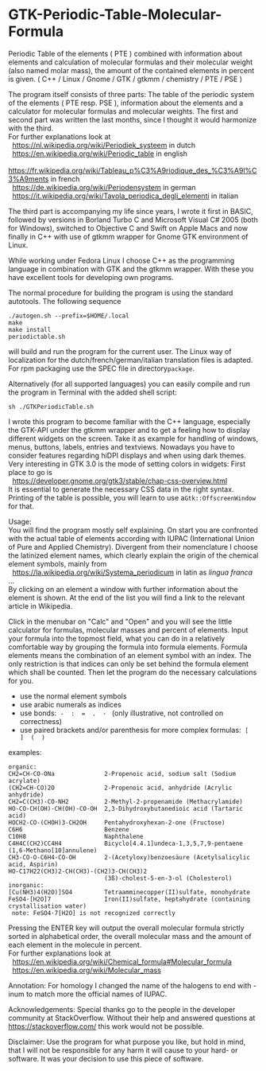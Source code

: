 # GTK-Periodic-Table-Molecular-Formula

Periodic Table of the elements ( PTE ) combined with information about elements and calculation of molecular formulas and their molecular weight (also named molar mass), the amount of the contained elements in percent is given.
( C++ / Linux / Gnome / GTK / gtkmm / chemistry / PTE / PSE )

The program itself consists of three parts: The table of the periodic system of the elements ( PTE resp. PSE ), information about the elements and a calculator for molecular formulas and molecular weights. The first and second part was written the last months, since I thought it would harmonize with the third.<br/>
For further explanations look at<br/>
&nbsp; <https://nl.wikipedia.org/wiki/Periodiek_systeem> in dutch<br/>
&nbsp; <https://en.wikipedia.org/wiki/Periodic_table> in english<br/>
&nbsp; <https://fr.wikipedia.org/wiki/Tableau_p%C3%A9riodique_des_%C3%A9l%C3%A9ments> in french<br/>
&nbsp; <https://de.wikipedia.org/wiki/Periodensystem> in german<br/>
&nbsp; <https://it.wikipedia.org/wiki/Tavola_periodica_degli_elementi> in italian<br/>

The third part is accompanying my life since years, I wrote it first in BASIC, followed by versions in Borland Turbo C and Microsoft Visual C# 2005 (both for Windows), switched to Objective C and Swift on Apple Macs and now finally in C++ with use of gtkmm wrapper for Gnome GTK environment of Linux.

While working under Fedora Linux I choose C++ as the programming language in combination with GTK and the gtkmm wrapper. With these you have excellent tools for developing own programs.

The normal procedure for building the program is using the standard autotools. The following sequence
```
./autogen.sh --prefix=$HOME/.local
make
make install
periodictable.sh
```
will build and run the program for the current user. The Linux way of localization for the dutch/french/german/italian translation files is adapted. For rpm packaging use the SPEC file in directory`package`.

Alternatively (for all supported languages) you can easily compile and run the program in Terminal with the added shell script:
```
sh ./GTKPeriodicTable.sh
```

I wrote this program to become familiar with the C++ language, especially the GTK-API under the gtkmm wrapper and to get a feeling how to display different widgets on the screen. Take it as example for handling of windows, menus, buttons, labels, entries and textviews. Nowadays you have to consider features regarding hiDPI displays and when using dark themes.<br/>
Very interesting in GTK 3.0 is the mode of setting colors in widgets: First place to go is<br/>
&nbsp; <https://developer.gnome.org/gtk3/stable/chap-css-overview.html><br/>
It is essential to generate the necessary CSS data in the right syntax.<br/>
Printing of the table is possible, you will learn to use a`Gtk::OffscreenWindow` for that.

Usage:<br/>
You will find the program mostly self explaining. On start you are confronted with the actual table of elements according with IUPAC (International Union of Pure and Applied Chemistry). Divergent from their nomenclature I choose the latinized element names, which clearly explain the origin of the chemical element symbols, mainly from<br/>
&nbsp; <https://la.wikipedia.org/wiki/Systema_periodicum> in latin as *lingua franca* ...<br/>
By clicking on an element a window with further information about the element is shown. At the end of the list you will find a link to the relevant article in Wikipedia.

Click in the menubar on "Calc" and "Open" and you will see the little calculator for formulas, molecular masses and percent of elements. Input your formula into the topmost field, what you can do in a relatively comfortable way by grouping the formula into formula elements. Formula elements means the combination of an element symbol with an index. The only restriction is that indices can only be set behind the formula element which shall be counted. Then let the program do the necessary calculations for you.<br/>
- use the normal element symbols
- use arabic numerals as indices
- use bonds:&nbsp; `-  :  =  .  · ` (only illustrative, not controlled on correctness)
- use paired brackets and/or parenthesis for more complex formulas:&nbsp; `[  ]  (  )`

examples:<br/>
```
organic:
CH2=CH-CO-ONa              2-Propenoic acid, sodium salt (Sodium acrylate)
(CH2=CH-CO)2O              2-Propenoic acid, anhydride (Acrylic anhydride)
CH2=C(CH3)-CO-NH2          2-Methyl-2-propenamide (Methacrylamide)
HO-CO-CH(OH)-CH(OH)-CO-OH  2,3-Dihydroxybutanedioic acid (Tartaric acid)
HOCH2-CO-(CHOH)3-CH2OH     Pentahydroxyhexan-2-one (Fructose)
C6H6                       Benzene
C10H8                      Naphthalene
C4H4C(CH2)CC4H4            Bicyclo[4.4.1]undeca-1,3,5,7,9-pentaene (1,6-Methano[10]annulene)
CH3-CO-O-C6H4-CO-OH        2-(Acetyloxy)benzoesäure (Acetylsalicylic acid, Aspirin)
HO-C17H22(CH3)2-CH(CH3)-(CH2)3-CH(CH3)2
                           (3ß)-cholest-5-en-3-ol (Cholesterol)
inorganic:
[Cu(NH3)4(H2O)]SO4         Tetraamminecopper(II)sulfate, monohydrate
FeSO4·[H2O]7               Iron(II)sulfate, heptahydrate (containing crystallisation water)
 note: FeSO4·7[H2O] is not recognized correctly
```
Pressing the ENTER key will output the overall molecular formula strictly sorted in alphabetical order, the overall molecular mass and the amount of each element in the molecule in percent.<br/>
For further explanations look at<br/>
&nbsp; <https://en.wikipedia.org/wiki/Chemical_formula#Molecular_formula><br/>
&nbsp; <https://en.wikipedia.org/wiki/Molecular_mass><br/>

Annotation:
For homology I changed the name of the halogens to end with -inum to match more the official names of IUPAC.

Acknowledgements:
Special thanks go to the people in the developer community at StackOverflow. Without their help and answered questions at <https://stackoverflow.com/> this work would not be possible.


Disclaimer:
Use the program for what purpose you like, but hold in mind, that I will not be responsible for any harm it will cause to your hard- or software. It was your decision to use this piece of software.


